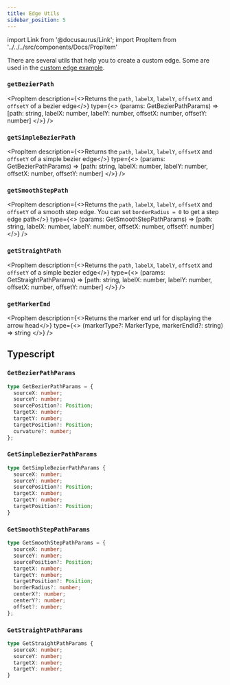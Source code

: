 ```yaml
---
title: Edge Utils
sidebar_position: 5
---
```


import Link from '@docusaurus/Link';
import PropItem from '../../../src/components/Docs/PropItem'

There are several utils that help you to create a custom edge. Some are used in the [custom edge example](/docs/examples/edges/custom-edge).

### `getBezierPath`

<PropItem description={<>Returns the <code>path</code>, <code>labelX</code>, <code>labelY</code>, <code>offsetX</code> and <code>offsetY</code> of a bezier edge</>} type={<>
(params: <Link to="#getbezierpathparams">GetBezierPathParams</Link>) => [path: string, labelX: number, labelY: number, offsetX: number, offsetY: number]
</>} />

### `getSimpleBezierPath`

<PropItem description={<>Returns the <code>path</code>, <code>labelX</code>, <code>labelY</code>, <code>offsetX</code> and <code>offsetY</code> of a simple bezier edge</>} type={<>
(params: <Link to="#getbezierpathparams">GetBezierPathParams</Link>) => [path: string, labelX: number, labelY: number, offsetX: number, offsetY: number]
</>} />

### `getSmoothStepPath`

<PropItem description={<>Returns the <code>path</code>, <code>labelX</code>, <code>labelY</code>, <code>offsetX</code> and <code>offsetY</code> of a smooth step edge. You can set <code>borderRadius = 0</code> to get a step edge path</>} type={<>
(params: <Link to="#getsmoothsteppathparams">GetSmoothStepPathParams</Link>) => [path: string, labelX: number, labelY: number, offsetX: number, offsetY: number]
</>} />

### `getStraightPath`

<PropItem description={<>Returns the <code>path</code>, <code>labelX</code>, <code>labelY</code>, <code>offsetX</code> and <code>offsetY</code> of a simple bezier edge</>} type={<>
(params: <Link to="#getstraightpathparams">GetStraightPathParams</Link>) => [path: string, labelX: number, labelY: number, offsetX: number, offsetY: number]
</>} />

### `getMarkerEnd`

<PropItem description={<>Returns the marker end url for displaying the arrow head</>} type={<>
(markerType?: <Link to="/docs/api/edges/edge-options/#markertype">MarkerType</Link>, markerEndId?: string) => string
</>} />

## Typescript

### `GetBezierPathParams`

```ts
type GetBezierPathParams = {
  sourceX: number;
  sourceY: number;
  sourcePosition?: Position;
  targetX: number;
  targetY: number;
  targetPosition?: Position;
  curvature?: number;
};
```

### `GetSimpleBezierPathParams`

```ts
type GetSimpleBezierPathParams {
  sourceX: number;
  sourceY: number;
  sourcePosition?: Position;
  targetX: number;
  targetY: number;
  targetPosition?: Position;
}
```

### `GetSmoothStepPathParams`

```ts
type GetSmoothStepPathParams = {
  sourceX: number;
  sourceY: number;
  sourcePosition?: Position;
  targetX: number;
  targetY: number;
  targetPosition?: Position;
  borderRadius?: number;
  centerX?: number;
  centerY?: number;
  offset?: number;
};
```

### `GetStraightPathParams`

```ts
type GetStraightPathParams {
  sourceX: number;
  sourceY: number;
  targetX: number;
  targetY: number;
}
```
